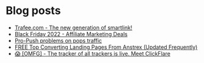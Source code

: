 # Blog posts
<!-- BLOG-POST-LIST:START -->
- [Trafee.com - The new generation of smartlink!](https://afflift.com/f/threads/trafee-com-the-new-generation-of-smartlink.6265/)
- [Black Friday 2022 - Affiliate Marketing Deals](https://afflift.com/f/threads/black-friday-2022-affiliate-marketing-deals.9962/)
- [Pro-Push problems on pops traffic](https://afflift.com/f/threads/pro-push-problems-on-pops-traffic.9984/)
- [FREE Top Converting Landing Pages From Anstrex &lpar;Updated Frequently&rpar;](https://afflift.com/f/threads/free-top-converting-landing-pages-from-anstrex-updated-frequently.2596/)
- [😱 [OMFG] - The tracker of all trackers is live. Meet ClickFlare](https://afflift.com/f/threads/%F0%9F%98%B1-omfg-the-tracker-of-all-trackers-is-live-meet-clickflare.9851/)
<!-- BLOG-POST-LIST:END -->
